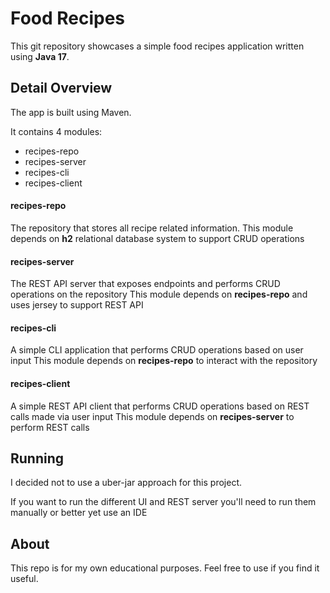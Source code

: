 # Food Recipes
This git repository showcases a simple food recipes application written using **Java 17**.

## Detail Overview
The app is built using Maven. 

It contains 4 modules:
* recipes-repo
* recipes-server
* recipes-cli
* recipes-client

#### recipes-repo
The repository that stores all recipe related information. 
This module depends on **h2** relational database system to support CRUD operations

#### recipes-server
The REST API server that exposes endpoints and performs CRUD operations on the repository
This module depends on **recipes-repo** and uses jersey to support REST API

#### recipes-cli
A simple CLI application that performs CRUD operations based on user input
This module depends on **recipes-repo** to interact with the repository

#### recipes-client
A simple REST API client that performs CRUD operations based on REST calls made via user input
This module depends on **recipes-server** to perform REST calls

## Running
I decided not to use a uber-jar approach for this project. 

If you want to run the different UI and REST server you'll need to run them manually or better yet use an IDE

## About
This repo is for my own educational purposes. Feel free to use if you find it useful.

